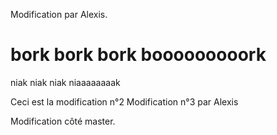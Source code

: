 Modification par Alexis.

# bork bork bork booooooooork

niak niak niak niaaaaaaaak

Ceci est la modification n°2
Modification n°3 par Alexis

Modification côté master.
